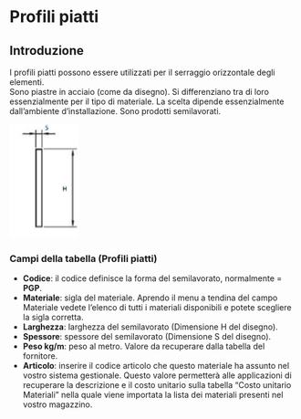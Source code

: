 # Profili piatti

## Introduzione
I profili piatti possono essere utilizzati per il serraggio orizzontale degli elementi.  
Sono piastre in acciaio (come da disegno).  Si differenziano tra di loro essenzialmente per il tipo di materiale. La scelta dipende essenzialmente dall’ambiente d’installazione. Sono prodotti semilavorati.



<img src="img/ProfiliPiatti.png" height="200px">

### Campi della tabella (Profili piatti)
- **Codice**: il codice definisce la forma del semilavorato, normalmente = **PGP**.
- **Materiale**: sigla del materiale. Aprendo il menu a tendina del campo Materiale vedete l’elenco di tutti i materiali disponibili e potete scegliere la sigla corretta.
- **Larghezza**: larghezza del semilavorato (Dimensione H del disegno).
- **Spessore**: spessore del semilavorato (Dimensione S del disegno).
- **Peso kg/m**: peso al metro. Valore da recuperare dalla tabella del fornitore.
- **Articolo**: inserire il codice articolo che questo materiale ha assunto nel vostro sistema gestionale. Questo valore permetterà alle applicazioni di recuperare la descrizione e il costo unitario sulla tabella “Costo unitario Materiali” nella quale viene importata la lista dei materiali presenti nel vostro magazzino.
